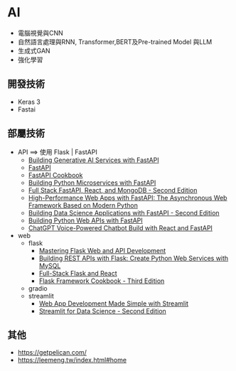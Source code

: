 # AI
- 電腦視覺與CNN
- 自然語言處理與RNN, Transformer,BERT及Pre-trained Model 與LLM
- 生成式GAN
- 強化學習
## 開發技術
- Keras 3
- Fastai
## 部屬技術
- API ==> 使用 Flask | FastAPI
  - [Building Generative AI Services with FastAPI](https://learning.oreilly.com/library/view/building-generative-ai/9781098160296/)
  - [FastAPI](https://learning.oreilly.com/library/view/fastapi/9781098135492/)
  - [FastAPI Cookbook](https://learning.oreilly.com/library/view/fastapi-cookbook/9781805127857/)
  - [Building Python Microservices with FastAPI](https://learning.oreilly.com/library/view/building-python-microservices/9781803245966/)
  - [Full Stack FastAPI, React, and MongoDB - Second Edition](https://learning.oreilly.com/library/view/full-stack-fastapi/9781835886762/)
  - [High-Performance Web Apps with FastAPI: The Asynchronous Web Framework Based on Modern Python](https://learning.oreilly.com/library/view/high-performance-web-apps/9781484291788/)
  - [Building Data Science Applications with FastAPI - Second Edition](https://learning.oreilly.com/library/view/building-data-science/9781837632749/)
  - [Building Python Web APIs with FastAPI](https://learning.oreilly.com/library/view/building-python-web/9781801076630/)
  - [ChatGPT Voice-Powered Chatbot Build with React and FastAPI](https://learning.oreilly.com/videos/-/9781835084625/)
- web
  - flask
    - [Mastering Flask Web and API Development](https://learning.oreilly.com/library/view/mastering-flask-web/9781837633227/)
    - [ Building REST APIs with Flask: Create Python Web Services with MySQL](https://learning.oreilly.com/library/view/building-rest-apis/9781484250228/)
    - [Full-Stack Flask and React](https://learning.oreilly.com/library/view/full-stack-flask-and/9781803248448/)
    - [Flask Framework Cookbook - Third Edition](https://learning.oreilly.com/library/view/flask-framework-cookbook/9781804611104/)
  - gradio
  - streamlit
    - [Web App Development Made Simple with Streamlit](https://learning.oreilly.com/library/view/web-app-development/9781835086315/)
    - [Streamlit for Data Science - Second Edition](https://learning.oreilly.com/library/view/streamlit-for-data/9781803248226/)
## 其他
- https://getpelican.com/
- https://leemeng.tw/index.html#home
